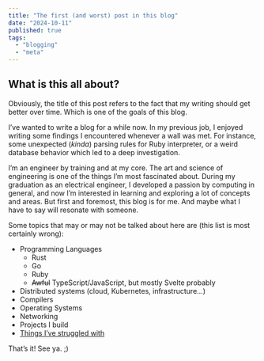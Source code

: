 ```yaml
---
title: "The first (and worst) post in this blog"
date: "2024-10-11"
published: true
tags:
  - "blogging"
  - "meta"
---
```


## What is this all about?

Obviously, the title of this post refers to the fact that my writing should get better over time. Which is one of the goals of this blog.

I’ve wanted to write a blog for a while now. In my previous job, I enjoyed writing some findings I encountered whenever a wall was met. For instance, some unexpected (_kinda_) parsing rules for Ruby interpreter, or a weird database behavior which led to a deep investigation.

I’m an engineer by training and at my core. The art and science of engineering is one of the things I’m most fascinated about. During my graduation as an electrical engineer, I developed a passion by computing in general, and now I’m interested in learning and exploring a lot of concepts and areas. But first and foremost, this blog is for me. And maybe what I have to say will resonate with someone.

Some topics that may or may not be talked about here are (this list is most certainly wrong):
- Programming Languages
    - Rust
    - Go
    - Ruby
    - ~~Awful~~ TypeScript/JavaScript, but mostly Svelte probably
- Distributed systems (cloud, Kubernetes, infrastructure…)
- Compilers
- Operating Systems
- Networking
- Projects I build
- [Things I’ve struggled with](https://jvns.ca/blog/2021/05/24/blog-about-what-you-ve-struggled-with/)

That’s it! See ya. ;)
